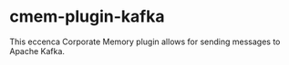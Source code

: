# cmem-plugin-kafka

This eccenca Corporate Memory plugin allows for sending messages to Apache Kafka.

